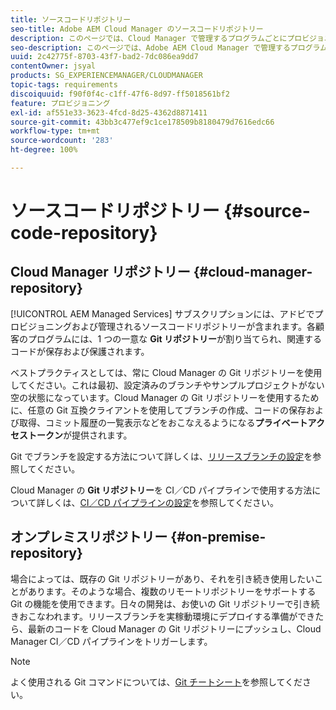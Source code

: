 ```yaml
---
title: ソースコードリポジトリー
seo-title: Adobe AEM Cloud Manager のソースコードリポジトリー
description: このページでは、Cloud Manager で管理するプログラムごとにプロビジョニングされる Git リポジトリーについて説明します。
seo-description: このページでは、Adobe AEM Cloud Manager で管理するプログラムごとにプロビジョニングされる Git リポジトリーについて説明します。
uuid: 2c42775f-8703-43f7-bad2-7dc086ea9dd7
contentOwner: jsyal
products: SG_EXPERIENCEMANAGER/CLOUDMANAGER
topic-tags: requirements
discoiquuid: f90f0f4c-c1ff-47f6-8d97-ff5018561bf2
feature: プロビジョニング
exl-id: af551e33-3623-4fcd-8d25-4362d8871411
source-git-commit: 43bb3c477ef9c1ce178509b8180479d7616edc66
workflow-type: tm+mt
source-wordcount: '283'
ht-degree: 100%

---
```


# ソースコードリポジトリー {#source-code-repository}

## Cloud Manager リポジトリー {#cloud-manager-repository}

[!UICONTROL AEM Managed Services] サブスクリプションには、アドビでプロビジョニングおよび管理されるソースコードリポジトリーが含まれます。各顧客のプログラムには、1 つの一意な **Git リポジトリー**&#x200B;が割り当てられ、関連するコードが保存および保護されます。

ベストプラクティスとしては、常に Cloud Manager の Git リポジトリーを使用してください。これは最初、設定済みのブランチやサンプルプロジェクトがない空の状態になっています。Cloud Manager の Git リポジトリーを使用するために、任意の Git 互換クライアントを使用してブランチの作成、コードの保存および取得、コミット履歴の一覧表示などをおこなえるようになる&#x200B;**プライベートアクセストークン**&#x200B;が提供されます。

Git でブランチを設定する方法について詳しくは、[リリースブランチの設定](configure-your-release-branches.md)を参照してください。

Cloud Manager の **Git リポジトリー**&#x200B;を CI／CD パイプラインで使用する方法について詳しくは、[CI／CD パイプラインの設定](configuring-pipeline.md)を参照してください。

## オンプレミスリポジトリー {#on-premise-repository}

場合によっては、既存の Git リポジトリーがあり、それを引き続き使用したいことがあります。そのような場合、複数のリモートリポジトリーをサポートする Git の機能を使用できます。日々の開発は、お使いの Git リポジトリーで引き続きおこなわれます。リリースブランチを実稼動環境にデプロイする準備ができたら、最新のコードを Cloud Manager の Git リポジトリーにプッシュし、Cloud Manager CI／CD パイプラインをトリガーします。

>[!NOTE]
>
>よく使用される Git コマンドについては、[Git チートシート](https://education.github.com/git-cheat-sheet-education.pdf)を参照してください。
